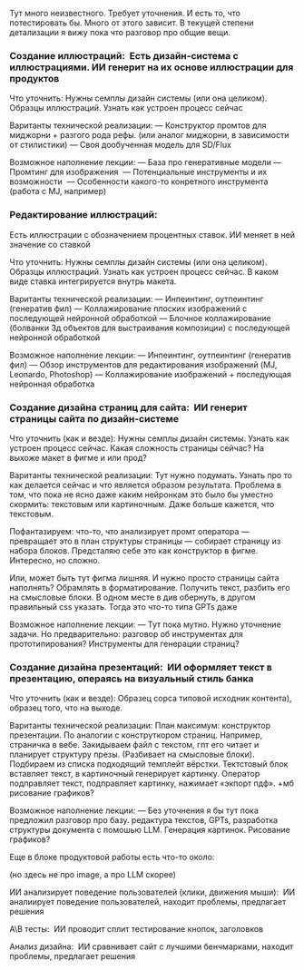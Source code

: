 Тут много неизвестного. Требует уточнения. И есть то, что потестировать бы. Много от этого зависит. В текущей степени детализации я вижу пока что разговор про общие вещи.



### **Создание иллюстраций:  Есть дизайн-система с иллюстрациями. ИИ генерит на их основе иллюстрации для продуктов**  

Что уточнить:
Нужны семплы дизайн системы (или она целиком). Образцы иллюстраций. Узнать как устроен процесс сейчас

Ваританты технической реализации:
— Конструктор промтов для миджорни + разгого рода рефы. (или аналог миджорни, в зависимости от стилистики)
— Своя дообученная модель для SD/Flux

Возможное наполнение лекции:
— База про генеративные модели
— Промтинг для изображения 
— Потенциальные инструменты и их возможности 
— Особенности какого-то конретного инструмента (работа с MJ, например)


### Редактирование иллюстраций: 
Есть иллюстрации с обозначением процентных ставок. ИИ меняет в ней значение со ставкой

Что уточнить:
Нужны семплы дизайн системы (или она целиком). Образцы иллюстраций. Узнать как устроен процесс сейчас. В каком виде ставка интегрируется внутрь макета.

Ваританты технической реализации:
— Инпеинтинг, оутпеинтинг (генератив фил)
— Коллажирование плоских изображений с последующей нейронной обработкой
— Блочное коллажирование (болванки 3д объектов для выстраивания композиции) с последующей нейронной обработкой

Возможное наполнение лекции:
— Инпеинтинг, оутпеинтинг (генератив фил)
— Обзор инструментов для редактирования изображений (MJ, Leonardo, Photoshop)
— Коллажирование изображений + последующая нейронная обработка
  

### Создание дизайна страниц для сайта:  ИИ генерит страницы сайта по дизайн-системе

Что уточнить (как и везде):
Нужны семплы дизайн системы. Узнать как устроен процесс сейчас. Какая сложность страницы сейчас? На выхоже макет в фигме и или прод?

Ваританты технической реализации:
Тут нужно подумать. Узнать про то как делается сейчас и что является образом результата. Проблема в том, что пока не ясно даже каким нейронкам это было бы уместно скормить: текстовым или картиночным. Даже больше кажется, что текстовым.

Пофантазируем: что-то, что анализирует промт оператора — превращает это в план структуры страницы — собирает страницу из набора блоков. Предсталяю себе это как конструктор в фигме. Интересно, но сложно.  

Или, может быть тут фигма лишняя. И нужно просто страницы сайта наполнять? Обрамлять в форматирование. Получить текст, разбить его на смысловые блоки. В одном месте в див обернуть, в другом правильный css указать. Тогда это что-то типа GPTs даже

Возможное наполнение лекции:
— Тут пока мутно. Нужно уточнение задачи. Но предварительно: разговор об инструментах для прототипирования? Инструменты для генерации страниц?



### Создание дизайна презентаций:  ИИ оформляет текст в презентацию, операясь на визуальный стиль банка

Что уточнить (как и везде):
Образец сорса типовой исходник контента), образец того, что на выходе.

Ваританты технической реализации:
План максимум: конструктор презентации. По аналогии с конструткором страниц. Например, страничка в вебе. Закидываем файл с текстом, гпт его читает и планирует структуру презы. (Разбивает на смысловые блоки). Подбираем из списка подходящий темплейт вёрстки. Тектстовый блок вставляет текст, в картиночный генерирует картинку. Оператор подправляет текст, подправляет картинку, нажимает «экпорт пдф». +мб рисование графиков?

Возможное наполнение лекции:
— Без уточнения я бы тут пока предложил разговор про базу. редактура текстов, GPTs, разработка структуры документа с помошью LLM. Генерация картинок. Рисование графиков?
  

  

  

  

  

  

Еще в блоке продуктовой работы есть что-то около:

(но здесь не про image, а про LLM скорее)

ИИ анализирует поведение пользователей (клики, движения мыши):  ИИ аналиирует поведение пользователей, находит проблемы, предлагает решения

А\В тесты:  ИИ проводит сплит тестирование кнопок, заголовков

Анализ дизайна:  ИИ сравнивает сайт с лучшими бенчмарками, находит проблемы, предлагает решения